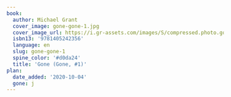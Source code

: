 ```yaml
---
book:
  author: Michael Grant
  cover_image: gone-gone-1.jpg
  cover_image_url: https://i.gr-assets.com/images/S/compressed.photo.goodreads.com/books/1428807934l/6473592.jpg
  isbn13: '9781405242356'
  language: en
  slug: gone-gone-1
  spine_color: '#d0da24'
  title: 'Gone (Gone, #1)'
plan:
  date_added: '2020-10-04'
  gone: j
---
```

